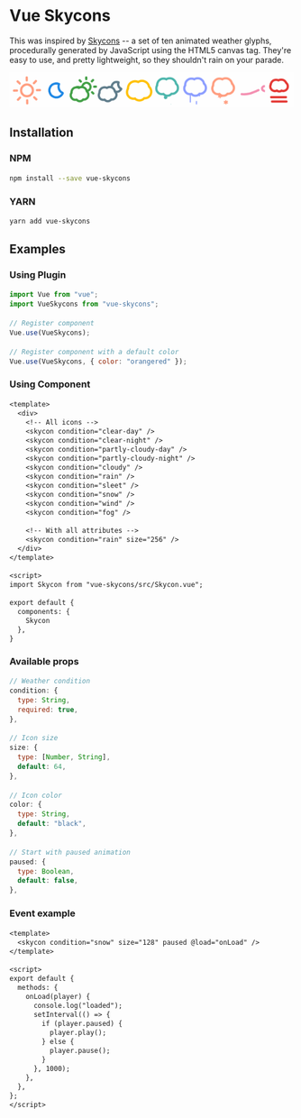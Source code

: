 # Vue Skycons

This was inspired by [Skycons](https://github.com/darkskyapp/skycons) -- a set of ten animated weather glyphs, procedurally generated by JavaScript using the HTML5 canvas tag. They're easy to use, and pretty lightweight, so they shouldn't rain on your parade.

![icons.gif](https://raw.githubusercontent.com/dipu-bd/vue-skycons/master/images/icons.gif)

## Installation

### NPM

```sh
npm install --save vue-skycons
```

### YARN

```sh
yarn add vue-skycons
```

## Examples

### Using Plugin

```js
import Vue from "vue";
import VueSkycons from "vue-skycons";

// Register component
Vue.use(VueSkycons);

// Register component with a default color
Vue.use(VueSkycons, { color: "orangered" });
```

### Using Component

```vue
<template>
  <div>
    <!-- All icons -->
    <skycon condition="clear-day" />
    <skycon condition="clear-night" />
    <skycon condition="partly-cloudy-day" />
    <skycon condition="partly-cloudy-night" />
    <skycon condition="cloudy" />
    <skycon condition="rain" />
    <skycon condition="sleet" />
    <skycon condition="snow" />
    <skycon condition="wind" />
    <skycon condition="fog" />

    <!-- With all attributes -->
    <skycon condition="rain" size="256" />
  </div>
</template>

<script>
import Skycon from "vue-skycons/src/Skycon.vue";

export default {
  components: {
    Skycon
  },
}
```

### Available props

```js
// Weather condition
condition: {
  type: String,
  required: true,
},

// Icon size
size: {
  type: [Number, String],
  default: 64,
},

// Icon color
color: {
  type: String,
  default: "black",
},

// Start with paused animation
paused: {
  type: Boolean,
  default: false,
},
```

### Event example

```vue
<template>
  <skycon condition="snow" size="128" paused @load="onLoad" />
</template>

<script>
export default {
  methods: {
    onLoad(player) {
      console.log("loaded");
      setInterval(() => {
        if (player.paused) {
          player.play();
        } else {
          player.pause();
        }
      }, 1000);
    },
  },
};
</script>
```
